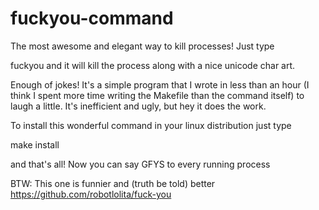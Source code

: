 fuckyou-command
===============

The most awesome and elegant way to kill processes! Just type

fuckyou <process name> and it will kill the process along with a nice unicode char art.

Enough of jokes! It's a simple program that I wrote in less than an hour (I think I spent more time writing the Makefile than the command itself) to laugh a little. It's inefficient and ugly, but hey it does the work.


To install this wonderful command in your linux distribution just type

make install

and that's all! Now you can say GFYS to every running process

BTW: This one is funnier and (truth be told) better https://github.com/robotlolita/fuck-you
